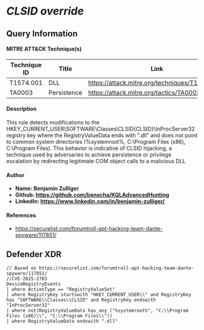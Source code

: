 # *CLSID override*

## Query Information

#### MITRE ATT&CK Technique(s)

| Technique ID | Title    | Link    |
| ---  | --- | --- |
| T1574.001 | DLL | https://attack.mitre.org/techniques/T1574/001/ |
| TA0003 | Persistence | https://attack.mitre.org/tactics/TA0003/ |

#### Description

This rule detects modifications to the HKEY_CURRENT_USER\SOFTWARE\Classes\CLSID\{CLSID}\InProcServer32 registry key where the RegistryValueData ends with ".dll" and does not point to common system directories (%systemroot%, C:\Program Files (x86)\, C:\Program Files\). This behavior is indicative of CLSID hijacking, a technique used by adversaries to achieve persistence or privilege escalation by redirecting legitimate COM object calls to a malicious DLL

#### Author <Optional>
- **Name: Benjamin Zulliger**
- **Github: https://github.com/benscha/KQLAdvancedHunting**
- **LinkedIn: https://www.linkedin.com/in/benjamin-zulliger/**

#### References
- https://securelist.com/forumtroll-apt-hacking-team-dante-spyware/117851/


## Defender XDR
```KQL
// Based on https://securelist.com/forumtroll-apt-hacking-team-dante-spyware/117851/
//CVE-2025-2783 
DeviceRegistryEvents
| where ActionType == "RegistryValueSet"
| where RegistryKey startswith "HKEY_CURRENT_USER\\" and RegistryKey has "SOFTWARE\\Classes\\CLSID" and RegistryKey endswith "InProcServer32"
| where not(RegistryValueData has_any ("%systemroot%", "C:\\Program Files (x86)\\", "C:\\Program Files\\"))
| where RegistryValueData endswith ".dll"

```
